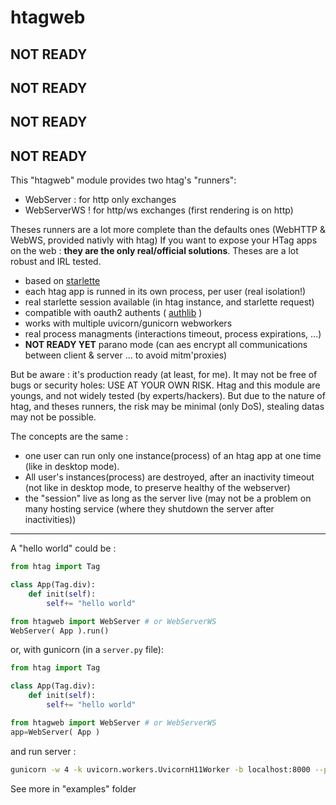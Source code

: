 # htagweb

## NOT READY

## NOT READY

## NOT READY

## NOT READY


This "htagweb" module provides two htag's "runners":

 * WebServer     : for http only exchanges
 * WebServerWS   ! for http/ws exchanges (first rendering is on http)

Theses runners are a lot more complete than the defaults ones (WebHTTP & WebWS, provided nativly with htag)
If you want to expose your HTag apps on the web : **they are the only real/official solutions**.
Theses are a lot robust and IRL tested.

 * based on [starlette](https://pypi.org/project/starlette/)
 * each htag app is runned in its own process, per user (real isolation!)
 * real starlette session available (in htag instance, and starlette request)
 * compatible with oauth2 authents ( [authlib](https://pypi.org/project/Authlib/) )
 * works with multiple uvicorn/gunicorn webworkers
 * real process managments (interactions timeout, process expirations, ...)
 * **NOT READY YET** parano mode (can aes encrypt all communications between client & server ... to avoid mitm'proxies)

But be aware : it's production ready (at least, for me). It may not be free of bugs or security holes: USE AT YOUR OWN RISK.
Htag and this module are youngs, and not widely tested (by experts/hackers). But due to the nature of htag, and theses runners,
the risk may be minimal (only DoS), stealing datas may not be possible.

The concepts are the same :

 - one user can run only one instance(process) of an htag app at one time (like in desktop mode).
 - All user's instances(process) are destroyed, after an inactivity timeout (not like in desktop mode, to preserve healthy of the webserver)
 - the "session" live as long as the server live (may not be a problem on many hosting service (where they shutdown the server after inactivities))


----

A "hello world" could be :

```python
from htag import Tag

class App(Tag.div):
    def init(self):
        self+= "hello world"

from htagweb import WebServer # or WebServerWS
WebServer( App ).run()
```

or, with gunicorn (in a `server.py` file):

```python
from htag import Tag

class App(Tag.div):
    def init(self):
        self+= "hello world"

from htagweb import WebServer # or WebServerWS
app=WebServer( App )
```

and run server :

```bash
gunicorn -w 4 -k uvicorn.workers.UvicornH11Worker -b localhost:8000 --preload server:app
```

See more in "examples" folder
